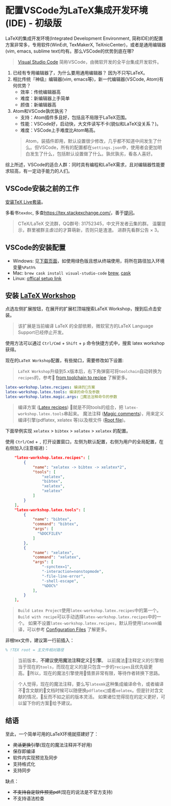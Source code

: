 # 配置VSCode为LaTeX集成开发环境(IDE) - 初级版

LaTeX的集成开发环境(Integrated Development Environment, 简称IDE)的配置方案非常多，专用软件(WinEdt, TexMakerX, TeXnicCenter)，或者是通用编辑器(vim, emacs, sublime text)均有。那么VSCode的优势到底在哪?

> [Visual Studio Code](https://code.visualstudio.com/)
> 简称VSCode，由微软开发的全平台集成开发软件。

1. 已经有专用编辑器了，为什么要用通用编辑器？
    因为不只写LaTeX。
1. 相比传统『神级』编辑器(vim, emacs等)，新一代编辑器(VSCode, Atom)有何优势？
    - 效率：传统编辑器高
    - 难度：新编辑器上手简单
    - 颜值：新编辑器高
1. Atom和VSCode孰优孰劣？
    - 支持：Atom插件多且好，包括且不局限于LaTeX范围。
    - 性能：VSCode好，启动快，大文件读写不卡(貌似和LaTeX没关系？)。
    - 难度：VSCode上手难度比Atom略高。
    > Atom，装插件即用，默认设置很少修改，几乎都不知道中间发生了什么。但VSCode，所有的配置都在`settings.json`中，使用者会更加明白发生了什么，包括默认设置做了什么。孰优孰劣，看各人喜好。

综上所述，VSCode的适合人群：同时具有编程和LaTeX需求，且对编辑器性能要求较高，有一定动手能力的人们。

## VSCode安装之前的工作

[安装TeX Live套装](https://liam0205.me/texlive/)。

多看书`texdoc`, 多查<https://tex.stackexchange.com/>，善于[提问](https://github.com/ryanhanwu/How-To-Ask-Questions-The-Smart-Way/blob/master/README-zh_CN.md)。

> CTeX/LaTeX 交流群，QQ群号: 31752345，中文开发者云集的群。
> 温馨提示，群里被群主虐过的才算萌新，否则只是渣渣。
> 进群先看群公告 × 3。

## VSCode的安装配置

- Windows: 见[下载页面](https://code.visualstudio.com/download)，如使用绿色版且想从终端使用，将所在路径加入环境变量`%Path%`
- Mac: `brew cask install visual-studio-code` [brew](https://brew.sh/), [cask](https://caskroom.github.io/)
- Linux: [offical setup link](https://code.visualstudio.com/docs/setup/linux)

## 安装 [LaTeX Workshop](https://github.com/James-Yu/LaTeX-Workshop)

点选左侧扩展按钮，在展开的扩展栏顶端搜索LaTeX Workshop，搜到后点击安装。
> 该扩展是当前编译 LaTeX 的全部依赖，微软官方的LaTeX Language Support已经停止开发。

使用方法可以通过 `Ctrl/Cmd` + `Shift` + `p` 命令快捷方式中，搜索 latex workshop 获得。

现在的`LaTeX Workshop`配置，有些拗口，需要修改如下设置:

> `LaTeX Workshop`升级到5.x版本后，右下角弹窗可将`toolchain`自动转换为`recipes`的，参考 [from toolchain to recipe](https://github.com/James-Yu/LaTeX-Workshop#from-toolchain-to-recipe) 了解更多。

```yaml
latex-workshop.latex.recipes: 编译的方案
latex-workshop.latex.tools: 编译的命令及参数
latex-workshop.latex.magic.args: 魔法注释命令的参数
```

> 编译方案 ([Latex recipes](https://github.com/James-Yu/LaTeX-Workshop#latex-recipe)) 就是不同tools的组合，把 `latex-workshop.latex.tools`串起来。
> 魔法注释 ([Magic comments](https://github.com/James-Yu/LaTeX-Workshop#magic-comments))，用来定义编译引擎(pdflatex, xelatex 等)以及根文件 ([Root file](https://github.com/James-Yu/LaTeX-Workshop#root-file))。

下面举例实现 `xelatex` > `bibtex` > `xelatex` > `xelatex` 的配置。

使用 `Ctrl/Cmd` + `,` 打开设置窗口，左侧为默认配置，右侧为用户的全局配置，在右侧加入(注意缩进)：

```json
    "latex-workshop.latex.recipes": [
        {
            "name": "xelatex -> bibtex -> xelatex*2",
            "tools": [
                "xelatex",
                "bibtex",
                "xelatex",
                "xelatex"
            ]
        }
    ],
    "latex-workshop.latex.tools": [
        {
            "name": "bibtex",
            "command": "bibtex",
            "args": [
              "%DOCFILE%"
            ]
        },
        {
            "name": "xelatex",
            "command": "xelatex",
            "args": [
                "-synctex=1",
                "-interaction=nonstopmode",
                "-file-line-error",
                "-shell-escape",
                "%DOC%"
            ],
        }
    ],
```

> `Build Latex Project`使用`latex-workshop.latex.recipes`中的第一个。
> `Build with recipe`可以手动选择`latex-workshop.latex.recipes`中的一个。
> 如果不设置`latex-workshop.latex.recipes`，默认将使用`latexmk`编译，可以参考 [Configuration Files](http://mg.readthedocs.io/latexmk.html#configuration-files) 了解更多。

非根tex文件，建议第一行前插入：

```tex
% !TEX root = 主文件相对路径
```

> 当前版本，**不建议使用魔法注释定义引擎**。
> 以前魔法注释定义的引擎相当于现在的`tools`，而现在定义的是只包含一步的`recipes`且优先级更高。所以，现在的魔法引擎使用情景非常有限，等待作者转换下思路。

> 个人觉得，现在的魔法注释，要么写`latexmk`这种集成编译命令，或者编译不含文献的文档时候可以随便换`pdflatex`或者`xelatex`。但是针对含文献的情况，反而不如之前的版本灵活。
> 如果诸位觉得现在的定义更好，可以留下你的方案给予建议。

## 结语

至此，一个简单可用的LaTeX环境就搭建好了：

- ~~灵活更换引擎~~(现在的魔法注释并不好用)
- 保存即编译
- 软件内实现预览及同步
- 支持格式化
- 支持同步

缺点：

- ~~不支持自定软件预览pdf~~(现在的说法是不官方支持)
- 不支持语法检查
